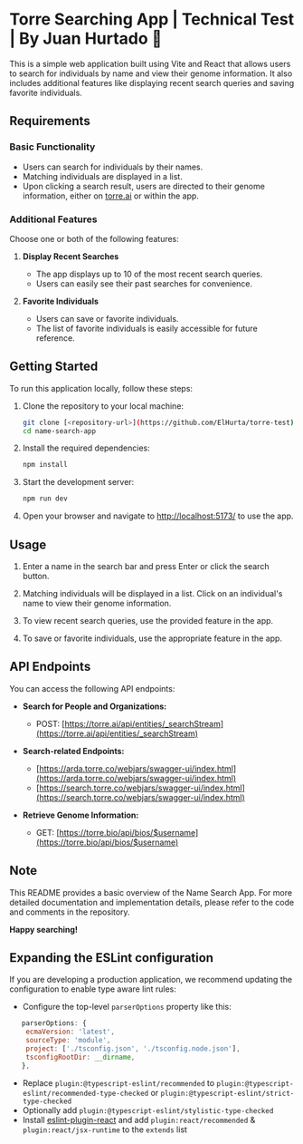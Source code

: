 # Torre Searching App | Technical Test | By Juan Hurtado 🚀

This is a simple web application built using Vite and React that allows users to search for individuals by name and view their genome information. It also includes additional features like displaying recent search queries and saving favorite individuals.

## Requirements

### Basic Functionality

- Users can search for individuals by their names.
- Matching individuals are displayed in a list.
- Upon clicking a search result, users are directed to their genome information, either on [torre.ai](http://torre.ai/) or within the app.

### Additional Features

Choose one or both of the following features:

1. **Display Recent Searches**

    - The app displays up to 10 of the most recent search queries.
    - Users can easily see their past searches for convenience.

2. **Favorite Individuals**

    - Users can save or favorite individuals.
    - The list of favorite individuals is easily accessible for future reference.

## Getting Started

To run this application locally, follow these steps:

1. Clone the repository to your local machine:

   ```bash
   git clone [<repository-url>](https://github.com/ElHurta/torre-test)
   cd name-search-app
   ```

2. Install the required dependencies:

   ```bash
   npm install
   ```

3. Start the development server:

   ```bash
   npm run dev
   ```

4. Open your browser and navigate to [http://localhost:5173/](http://localhost:5173/) to use the app.

## Usage

1. Enter a name in the search bar and press Enter or click the search button.

2. Matching individuals will be displayed in a list. Click on an individual's name to view their genome information.

3. To view recent search queries, use the provided feature in the app.

4. To save or favorite individuals, use the appropriate feature in the app.

## API Endpoints

You can access the following API endpoints:

- **Search for People and Organizations:**

  - POST: [https://torre.ai/api/entities/_searchStream](https://torre.ai/api/entities/_searchStream)

- **Search-related Endpoints:**

  - [https://arda.torre.co/webjars/swagger-ui/index.html](https://arda.torre.co/webjars/swagger-ui/index.html)
  - [https://search.torre.co/webjars/swagger-ui/index.html](https://search.torre.co/webjars/swagger-ui/index.html)

- **Retrieve Genome Information:**

  - GET: [https://torre.bio/api/bios/$username](https://torre.bio/api/bios/$username)

## Note

This README provides a basic overview of the Name Search App. For more detailed documentation and implementation details, please refer to the code and comments in the repository.

**Happy searching!**

## Expanding the ESLint configuration

If you are developing a production application, we recommend updating the configuration to enable type aware lint rules:

- Configure the top-level `parserOptions` property like this:

```js
   parserOptions: {
    ecmaVersion: 'latest',
    sourceType: 'module',
    project: ['./tsconfig.json', './tsconfig.node.json'],
    tsconfigRootDir: __dirname,
   },
```

- Replace `plugin:@typescript-eslint/recommended` to `plugin:@typescript-eslint/recommended-type-checked` or `plugin:@typescript-eslint/strict-type-checked`
- Optionally add `plugin:@typescript-eslint/stylistic-type-checked`
- Install [eslint-plugin-react](https://github.com/jsx-eslint/eslint-plugin-react) and add `plugin:react/recommended` & `plugin:react/jsx-runtime` to the `extends` list
